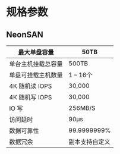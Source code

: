 ---
---

# 规格参数

## NeonSAN

| 最大单盘容量       | 50TB           |
| ------------------ | -------------- |
| 单台主机挂载总容量 | 500TB          |
| 单盘可挂载主机数量 | 1 – 16个       |
| 4K 随机读 IOPS     | 30,000         |
| 4K 随机写 IOPS     | 30,000         |
| IO 写              | 256MB/S        |
| 访问延时           | 90μs           |
| 数据可靠性         | 99.9999999%    |
| 数据冗余           | 副本支持自定义 |